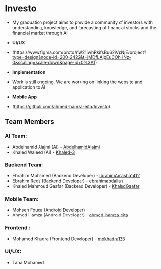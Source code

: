 # Investo 
* My graduation project aims to provide a community of investors with
understanding, knowledge, and forecasting of financial stocks and the
financial market through AI

* **UI/UX**
* (https://www.figma.com/proto/nW21iwhRkifsBu62iVpNjE/project?type=design&node-id=200-2422&t=jMDfLAipEuCOhHNz-0&scaling=scale-down&page-id=0%3A1)

* **Implementation** 
* Work is still ongoing. We are working on linking the website and application to AI


* **Mobile App**
* (https://github.com/ahmed-hamza-eita/Investo)


## Team Members

### AI Team:
- Abdelhamid Alajmi (Ai) -   [AbdelhamidAlajmi](https://github.com/AbdelhamidAlajmi)
- Khaled Waleed (Ai) -   [Khaled-3](https://github.com/Khaled-3)

### Backend Team:
- Ebrahim Mohamed (Backend Developer) - [IbrahimAmasha1412](https://github.com/IbrahimAmasha1412)
- Ebrahim Reda (Backend Developer) - [ebrahimabdallah](https://github.com/ebrahimabdallah)
- Khaled Mahmoud Gaafar (Backend Developer) - [KhaledGaafar](https://github.com/KhaledGaafar)

### Mobile Team:
- Mohsen Fouda (Android Developer)
- Ahmed Hamza (Android Developer) - [ahmed-hamza-eita](https://github.com/ahmed-hamza-eita)

### Frontend :
- Mohamed Khadra (Frontend Developer) - [mokhadra123](https://github.com/mokhadra123)

### UI/UX:
- Taha Mohamed
